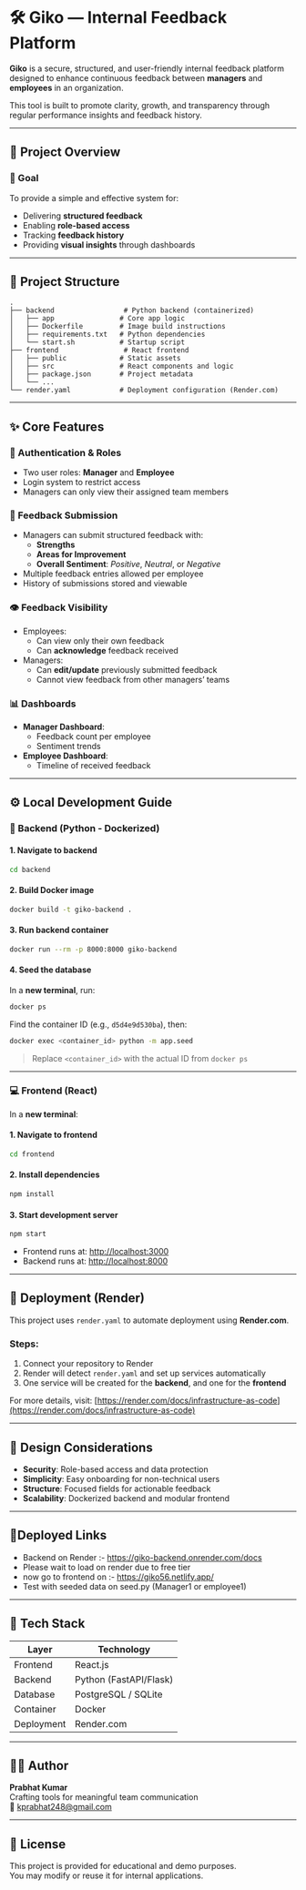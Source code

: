 # 🛠️ Giko — Internal Feedback Platform

**Giko** is a secure, structured, and user-friendly internal feedback platform designed to enhance continuous feedback between **managers** and **employees** in an organization.

This tool is built to promote clarity, growth, and transparency through regular performance insights and feedback history.

---

## 🚩 Project Overview

### 🎯 Goal

To provide a simple and effective system for:

- Delivering **structured feedback**
- Enabling **role-based access**
- Tracking **feedback history**
- Providing **visual insights** through dashboards

---

## 📁 Project Structure

```
.
├── backend                 # Python backend (containerized)
│   ├── app                # Core app logic
│   ├── Dockerfile         # Image build instructions
│   ├── requirements.txt   # Python dependencies
│   └── start.sh           # Startup script
├── frontend                # React frontend
│   ├── public             # Static assets
│   ├── src                # React components and logic
│   ├── package.json       # Project metadata
│   └── ...
└── render.yaml            # Deployment configuration (Render.com)
```

---

## ✨ Core Features

### 🔐 Authentication & Roles

- Two user roles: **Manager** and **Employee**
- Login system to restrict access
- Managers can only view their assigned team members

### 📝 Feedback Submission

- Managers can submit structured feedback with:
  - **Strengths**
  - **Areas for Improvement**
  - **Overall Sentiment**: _Positive_, _Neutral_, or _Negative_
- Multiple feedback entries allowed per employee
- History of submissions stored and viewable

### 👁️ Feedback Visibility

- Employees:
  - Can view only their own feedback
  - Can **acknowledge** feedback received
- Managers:
  - Can **edit/update** previously submitted feedback
  - Cannot view feedback from other managers’ teams

### 📊 Dashboards

- **Manager Dashboard**:
  - Feedback count per employee
  - Sentiment trends
- **Employee Dashboard**:
  - Timeline of received feedback

---

## ⚙️ Local Development Guide

### 🐳 Backend (Python - Dockerized)

#### 1. Navigate to backend

```bash
cd backend
```

#### 2. Build Docker image

```bash
docker build -t giko-backend .
```

#### 3. Run backend container

```bash
docker run --rm -p 8000:8000 giko-backend
```

#### 4. Seed the database

In a **new terminal**, run:

```bash
docker ps
```

Find the container ID (e.g., `d5d4e9d530ba`), then:

```bash
docker exec <container_id> python -m app.seed
```

> Replace `<container_id>` with the actual ID from `docker ps`

---

### 💻 Frontend (React)

In a **new terminal**:

#### 1. Navigate to frontend

```bash
cd frontend
```

#### 2. Install dependencies

```bash
npm install
```

#### 3. Start development server

```bash
npm start
```

- Frontend runs at: [http://localhost:3000](http://localhost:3000)  
- Backend runs at: [http://localhost:8000](http://localhost:8000)

---

## 🚀 Deployment (Render)

This project uses `render.yaml` to automate deployment using **Render.com**.

### Steps:

1. Connect your repository to Render  
2. Render will detect `render.yaml` and set up services automatically  
3. One service will be created for the **backend**, and one for the **frontend**

For more details, visit: [https://render.com/docs/infrastructure-as-code](https://render.com/docs/infrastructure-as-code)

---

## 🧠 Design Considerations

- **Security**: Role-based access and data protection  
- **Simplicity**: Easy onboarding for non-technical users  
- **Structure**: Focused fields for actionable feedback  
- **Scalability**: Dockerized backend and modular frontend  

---

## 📌Deployed Links 

- Backend on  Render :-    https://giko-backend.onrender.com/docs 
- Please wait to load on render due to free tier   
- now go to  frontend on :- https://giko56.netlify.app/
- Test with seeded data on seed.py (Manager1 or employee1)

---

## 🧪 Tech Stack

| Layer        | Technology              |
|--------------|--------------------------|
| Frontend     | React.js                 |
| Backend      | Python (FastAPI/Flask)   |
| Database     | PostgreSQL / SQLite      |
| Container    | Docker                   |
| Deployment   | Render.com               |

---

## 🙋‍♂️ Author

**Prabhat Kumar**  
Crafting tools for meaningful team communication  
📧 [kprabhat248@gmail.com](mailto:kprabhat248@gmail.com)

---

## 📄 License

This project is provided for educational and demo purposes.  
You may modify or reuse it for internal applications.

